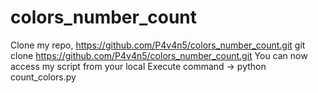 # colors_number_count

Clone my repo, https://github.com/P4v4n5/colors_number_count.git
git clone https://github.com/P4v4n5/colors_number_count.git
You can now access my script from your local
Execute command → python count_colors.py

